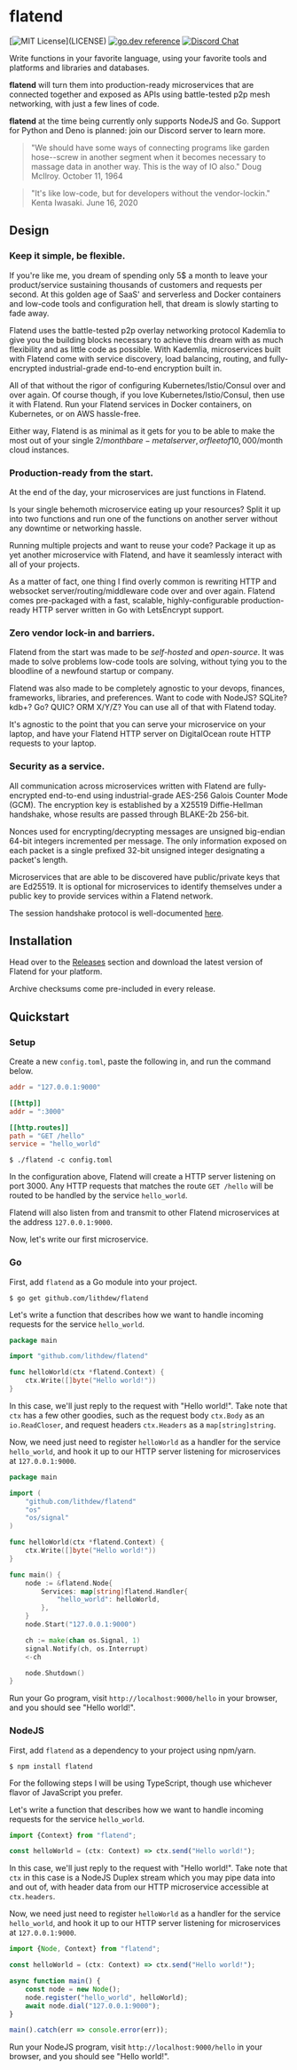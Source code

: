 # flatend

[![MIT License](https://img.shields.io/apm/l/atomic-design-ui.svg?)](LICENSE)
[![go.dev reference](https://img.shields.io/badge/go.dev-reference-007d9c?logo=go&logoColor=white&style=flat-square)](https://pkg.go.dev/github.com/lithdew/flatend)
[![Discord Chat](https://img.shields.io/discord/697002823123992617)](https://discord.gg/HZEbkeQ)

Write functions in your favorite language, using your favorite tools and platforms and libraries and databases.

**flatend** will turn them into production-ready microservices that are connected together and exposed as APIs using battle-tested p2p mesh networking, with just a few lines of code.

**flatend** at the time being currently only supports NodeJS and Go. Support for Python and Deno is planned: join our Discord server to learn more.

> "We should have some ways of connecting programs like garden hose--screw in
  another segment when it becomes necessary to massage data in
  another way. This is the way of IO also."
> Doug McIlroy. October 11, 1964

> "It's like low-code, but for developers without the vendor-lockin." Kenta Iwasaki. June 16, 2020

## Design

### Keep it simple, be flexible.

If you're like me, you dream of spending only 5$ a month to leave your product/service sustaining thousands of customers and requests per second. At this golden age of SaaS' and serverless and Docker containers and low-code tools and configuration hell, that dream is slowly starting to fade away.

Flatend uses the battle-tested p2p overlay networking protocol Kademlia to give you the building blocks necessary to achieve this dream with as much flexibility and as little code as possible. With Kademlia, microservices built with Flatend come with service discovery, load balancing, routing, and fully-encrypted industrial-grade end-to-end encryption built in.

All of that without the rigor of configuring Kubernetes/Istio/Consul over and over again. Of course though, if you love Kubernetes/Istio/Consul, then use it with Flatend. Run your Flatend services in Docker containers, on Kubernetes, or on AWS hassle-free.

Either way, Flatend is as minimal as it gets for you to be able to make the most out of your single 2$/month bare-metal server, or fleet of 10,000$/month cloud instances.

### Production-ready from the start.

At the end of the day, your microservices are just functions in Flatend.

Is your single behemoth microservice eating up your resources? Split it up into two functions and run one of the functions on another server without any downtime or networking hassle.

Running multiple projects and want to reuse your code? Package it up as yet another microservice with Flatend, and have it seamlessly interact with all of your projects.

As a matter of fact, one thing I find overly common is rewriting HTTP and websocket server/routing/middleware code over and over again. Flatend comes pre-packaged with a fast, scalable, highly-configurable production-ready HTTP server written in Go with LetsEncrypt support.

### Zero vendor lock-in and barriers.

Flatend from the start was made to be _self-hosted_ and _open-source_. It was made to solve problems low-code tools are solving, without tying you to the bloodline of a newfound startup or company.

Flatend was also made to be completely agnostic to your devops, finances, frameworks, libraries, and preferences. Want to code with NodeJS? SQLite? kdb+? Go? QUIC? ORM X/Y/Z? You can use all of that with Flatend today.

It's agnostic to the point that you can serve your microservice on your laptop, and have your Flatend HTTP server on DigitalOcean route HTTP requests to your laptop.

### Security as a service.

All communication across microservices written with Flatend are fully-encrypted end-to-end using industrial-grade AES-256 Galois Counter Mode (GCM). The encryption key is established by a X25519 Diffie-Hellman handshake, whose results are passed through BLAKE-2b 256-bit.

Nonces used for encrypting/decrypting messages are unsigned big-endian 64-bit integers incremented per message. The only information exposed on each packet is a single prefixed 32-bit unsigned integer designating a packet's length. 

Microservices that are able to be discovered have public/private keys that are Ed25519. It is optional for microservices to identify themselves under a public key to provide services within a Flatend network.

The session handshake protocol is well-documented [here](https://github.com/lithdew/monte).

## Installation

Head over to the [Releases](https://github.com/lithdew/flatend/releases) section and download the latest version of Flatend for your platform.

Archive checksums come pre-included in every release.

## Quickstart

### Setup

Create a new `config.toml`, paste the following in, and run the command below.

```toml
addr = "127.0.0.1:9000"

[[http]]
addr = ":3000"

[[http.routes]]
path = "GET /hello"
service = "hello_world"
```

```shell
$ ./flatend -c config.toml
```

In the configuration above, Flatend will create a HTTP server listening on port 3000. Any HTTP requests that matches the route `GET /hello` will be routed to be handled by the service `hello_world`.

Flatend will also listen from and transmit to other Flatend microservices at the address `127.0.0.1:9000`.

Now, let's write our first microservice.

### Go

First, add `flatend` as a Go module into your project.

```shell
$ go get github.com/lithdew/flatend
```

Let's write a function that describes how we want to handle incoming requests for the service `hello_world`.

```go
package main

import "github.com/lithdew/flatend"

func helloWorld(ctx *flatend.Context) {
    ctx.Write([]byte("Hello world!"))
}
```

In this case, we'll just reply to the request with "Hello world!". Take note that `ctx` has a few other goodies, such as the request body `ctx.Body` as an `io.ReadCloser`, and request headers `ctx.Headers` as a `map[string]string`.

Now, we need just need to register `helloWorld` as a handler for the service `hello_world`, and hook it up to our HTTP server listening for microservices at `127.0.0.1:9000`.

```go
package main

import (
	"github.com/lithdew/flatend"
	"os"
	"os/signal"
)

func helloWorld(ctx *flatend.Context) {
    ctx.Write([]byte("Hello world!"))
}

func main() {
	node := &flatend.Node{
		Services: map[string]flatend.Handler{
			"hello_world": helloWorld,
		},
	}
	node.Start("127.0.0.1:9000")

	ch := make(chan os.Signal, 1)
	signal.Notify(ch, os.Interrupt)
	<-ch

	node.Shutdown()
}
```

Run your Go program, visit `http://localhost:9000/hello` in your browser, and you should see "Hello world!".

### NodeJS

First, add `flatend` as a dependency to your project using npm/yarn.

```shell
$ npm install flatend
```

For the following steps I will be using TypeScript, though use whichever flavor of JavaScript you prefer.

Let's write a function that describes how we want to handle incoming requests for the service `hello_world`.

```typescript
import {Context} from "flatend";

const helloWorld = (ctx: Context) => ctx.send("Hello world!");
```

In this case, we'll just reply to the request with "Hello world!". Take note that `ctx` in this case is a NodeJS Duplex stream which you may pipe data into and out of, with header data from our HTTP microservice accessible at `ctx.headers`.

Now, we need just need to register `helloWorld` as a handler for the service `hello_world`, and hook it up to our HTTP server listening for microservices at `127.0.0.1:9000`.

```typescript
import {Node, Context} from "flatend";

const helloWorld = (ctx: Context) => ctx.send("Hello world!");

async function main() {
    const node = new Node();
    node.register("hello_world", helloWorld);
    await node.dial("127.0.0.1:9000");
}

main().catch(err => console.error(err));
``` 

Run your NodeJS program, visit `http://localhost:9000/hello` in your browser, and you should see "Hello world!".
